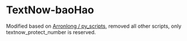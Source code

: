 # TextNow-baoHao
Modified based on [Arronlong / py_scripts](https://github.com/Arronlong/py_scripts), removed all other scripts, only textnow_protect_number is reserved.

